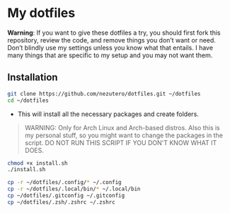 # My dotfiles

**Warning**: If you want to give these dotfiles a try, you should first fork this repository, review the code, and remove things you don’t want or need. Don’t blindly use my settings unless you know what that entails. I have many things that are specific to my setup and you may not want them.

## Installation

```sh
git clone https://github.com/nezutero/dotfiles.git ~/dotfiles
cd ~/dotfiles
```

- This will install all the necessary packages and create folders. 
> WARNING: Only for Arch Linux and Arch-based distros. Also this is my personal stuff, so you might want to change the packages in the script. DO NOT RUN THIS SCRIPT IF YOU DON'T KNOW WHAT IT DOES.

```sh
chmod +x install.sh
./install.sh 
```

```sh
cp -r ~/dotfiles/.config/* ~/.config
cp -r ~/dotfiles/.local/bin/* ~/.local/bin
cp ~/dotfiles/.gitconfig ~/.gitconfig
cp ~/dotfiles/.zsh/.zshrc ~/.zshrc
```
